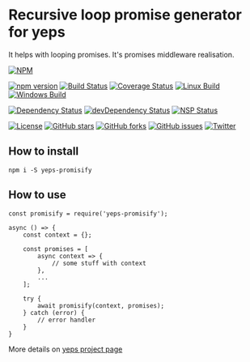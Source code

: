 Recursive loop promise generator for yeps
=========================================

It helps with looping promises. It's promises middleware realisation.

[![NPM](https://nodei.co/npm/yeps-promisify.png)](https://npmjs.org/package/yeps-promisify)

[![npm version](https://badge.fury.io/js/yeps-promisify.svg)](https://badge.fury.io/js/yeps-promisify)
[![Build Status](https://travis-ci.org/evheniy/yeps-promisify.svg?branch=master)](https://travis-ci.org/evheniy/yeps-promisify)
[![Coverage Status](https://coveralls.io/repos/github/evheniy/yeps-promisify/badge.svg?branch=master)](https://coveralls.io/github/evheniy/yeps-promisify?branch=master)
[![Linux Build](https://img.shields.io/travis/evheniy/yeps-promisify/master.svg?label=linux)](https://travis-ci.org/evheniy/)
[![Windows Build](https://img.shields.io/appveyor/ci/evheniy/yeps-promisify/master.svg?label=windows)](https://ci.appveyor.com/project/evheniy/yeps-promisify)

[![Dependency Status](https://david-dm.org/evheniy/yeps-promisify.svg)](https://david-dm.org/evheniy/yeps-promisify)
[![devDependency Status](https://david-dm.org/evheniy/yeps-promisify/dev-status.svg)](https://david-dm.org/evheniy/yeps-promisify#info=devDependencies)
[![NSP Status](https://img.shields.io/badge/NSP%20status-no%20vulnerabilities-green.svg)](https://travis-ci.org/evheniy/yeps-promisify)

[![License](https://img.shields.io/badge/license-MIT-blue.svg)](https://raw.githubusercontent.com/evheniy/yeps-promisify/master/LICENSE)
[![GitHub stars](https://img.shields.io/github/stars/evheniy/yeps-promisify.svg)](https://github.com/evheniy/yeps-promisify/stargazers)
[![GitHub forks](https://img.shields.io/github/forks/evheniy/yeps-promisify.svg)](https://github.com/evheniy/yeps-promisify/network)
[![GitHub issues](https://img.shields.io/github/issues/evheniy/yeps-promisify.svg)](https://github.com/evheniy/yeps-promisify/issues)
[![Twitter](https://img.shields.io/twitter/url/https/github.com/evheniy/yeps-promisify.svg?style=social)](https://twitter.com/intent/tweet?text=Wow:&url=%5Bobject%20Object%5D)


## How to install

    npm i -S yeps-promisify

## How to use

    const promisify = require('yeps-promisify');
    
    async () => {
        const context = {};
        
        const promises = [
            async context => {
                // some stuff with context
            },
            ...
        ];
        
        try {
            await promisify(context, promises);
        } catch (error) {
            // error handler
        }
    }    
        
More details on [yeps project page](https://github.com/evheniy/yeps)